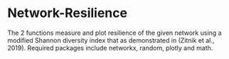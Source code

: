 # Network-Resilience
The 2 functions measure and plot resilience of the given network using a modified Shannon diversity index that as demonstrated in (Zitnik et al., 2019). Required packages include networkx, random, plotly and math. 

